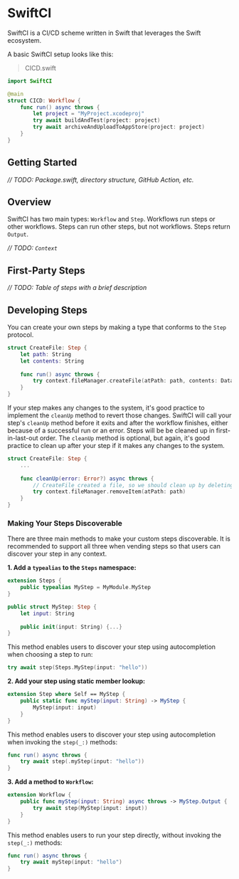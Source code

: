 # SwiftCI

SwiftCI is a CI/CD scheme written in Swift that leverages the Swift ecosystem.

A basic SwiftCI setup looks like this:

> CICD.swift
```swift
import SwiftCI

@main
struct CICD: Workflow {
    func run() async throws {
        let project = "MyProject.xcodeproj"
        try await buildAndTest(project: project)
        try await archiveAndUploadToAppStore(project: project)
    }
}
```

## Getting Started

_// TODO: Package.swift, directory structure, GitHub Action, etc._

## Overview

SwiftCI has two main types: `Workflow` and `Step`. Workflows run steps or other workflows. Steps can run other steps, but not workflows. Steps return `Output`.

_// TODO: `Context`_

## First-Party Steps

_// TODO: Table of steps with a brief description_

## Developing Steps

You can create your own steps by making a type that conforms to the `Step` protocol.

```swift
struct CreateFile: Step {
    let path: String
    let contents: String
    
    func run() async throws {
        try context.fileManager.createFile(atPath: path, contents: Data(contents.utf8))
    }
}
```

If your step makes any changes to the system, it's good practice to implement the `cleanUp` method to revert those changes. SwiftCI will call your step's `cleanUp` method before it exits and after the workflow finishes, either because of a successful run or an error. Steps will be be cleaned up in first-in-last-out order. The `cleanUp` method is optional, but again, it's good practice to clean up after your step if it makes any changes to the system.

```swift
struct CreateFile: Step {
    ...
    
    func cleanUp(error: Error?) async throws {
        // CreateFile created a file, so we should clean up by deleting that file.
        try context.fileManager.removeItem(atPath: path)
    }
}
```

### Making Your Steps Discoverable

There are three main methods to make your custom steps discoverable. It is recommended to support all three when vending steps so that users can discover your step in any context.

**1. Add a `typealias` to the `Steps` namespace:**

```swift
extension Steps {
    public typealias MyStep = MyModule.MyStep
}

public struct MyStep: Step {
    let input: String
    
    public init(input: String) {...} 
}
```

This method enables users to discover your step using autocompletion when choosing a step to run:

```swift
try await step(Steps.MyStep(input: "hello"))
```

**2. Add your step using static member lookup:**

```swift
extension Step where Self == MyStep {
    public static func myStep(input: String) -> MyStep {
        MyStep(input: input)
    }
}
```

This method enables users to discover your step using autocompletion when invoking the `step(_:)` methods:

```swift
func run() async throws {
    try await step(.myStep(input: "hello"))
}
```

**3. Add a method to `Workflow`:**

```swift
extension Workflow {
    public func myStep(input: String) async throws -> MyStep.Output {
        try await step(MyStep(input: input))
    }
}
```

This method enables users to run your step directly, without invoking the `step(_:)` methods:

```swift
func run() async throws {
    try await myStep(input: "hello")
}
```
